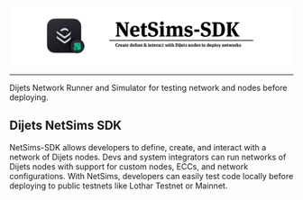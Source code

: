 <div align="center">
  <img src="resources/netsims-sdk.png?raw=true">
</div>

---

Dijets Network Runner and Simulator for testing network and nodes before deploying.

## Dijets NetSims SDK

NetSims-SDK allows developers to define, create, and interact with a network of Dijets nodes. Devs and system integrators can run networks of Dijets nodes with support for custom nodes, ECCs, and network configurations. With NetSims, developers can easily test code locally before deploying to public testnets like Lothar Testnet or Mainnet.